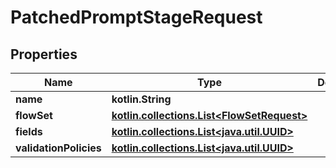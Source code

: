 
# PatchedPromptStageRequest

## Properties
Name | Type | Description | Notes
------------ | ------------- | ------------- | -------------
**name** | **kotlin.String** |  |  [optional]
**flowSet** | [**kotlin.collections.List&lt;FlowSetRequest&gt;**](FlowSetRequest.md) |  |  [optional]
**fields** | [**kotlin.collections.List&lt;java.util.UUID&gt;**](java.util.UUID.md) |  |  [optional]
**validationPolicies** | [**kotlin.collections.List&lt;java.util.UUID&gt;**](java.util.UUID.md) |  |  [optional]



